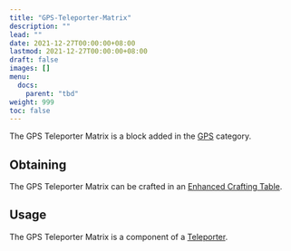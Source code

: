 ```yaml
---
title: "GPS-Teleporter-Matrix"
description: ""
lead: ""
date: 2021-12-27T00:00:00+08:00
lastmod: 2021-12-27T00:00:00+08:00
draft: false
images: []
menu: 
  docs:
    parent: "tbd"
weight: 999
toc: false
---
```


The GPS Teleporter Matrix is a block added in the [GPS](/docs/slimefun/gps) category.

## Obtaining

The GPS Teleporter Matrix can be crafted in an [Enhanced Crafting Table](/docs/slimefun/enhanced-crafting-table).

## Usage

The GPS Teleporter Matrix is a component of a [Teleporter](/docs/slimefun/teleporter).
